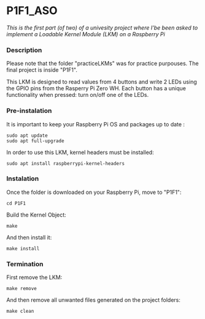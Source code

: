 # P1F1_ASO

_This is the first part (of two) of a univesity project where I'be been asked to implement a Loadable Kernel Module (LKM) on a Raspberry Pi_

### Description

Please note that the folder "practiceLKMs" was for practice purpouses. The final project is inside "P1F1".
 
This LKM is designed to read values from 4 buttons and write 2 LEDs using the GPIO pins from the Rasperry Pi Zero WH. 
Each button has a unique functionality when pressed: turn on/off one of the LEDs.

### Pre-instalation 
It is important to keep your Raspberry Pi OS and packages up to date :
```
sudo apt update
sudo apt full-upgrade
```
In order to use this LKM, kernel headers must be installed:
```
sudo apt install raspberrypi-kernel-headers
```

### Instalation 

Once the folder is downloaded on your Raspberry Pi, move to "P1F1":
```
cd P1F1
```
Build the Kernel Object:
```
make
```
And then install it:
```
make install
```

### Termination

First remove the LKM:
```
make remove
```
And then remove all unwanted files generated on the project folders:
```
make clean
```
